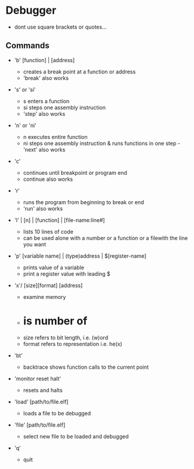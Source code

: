# Debugger

- dont use square brackets or quotes... 

## Commands

- 'b' [function] | [address]
  - creates a break point at a function or address 
  - 'break' also works

- 's' or 'si'
  - s enters a function
  - si steps one assembly instruction
  - 'step' also works

- 'n' or 'ni'
  - n executes entire function
  - ni steps one assembly instruction & runs functions in one step
  -'next' also works 

- 'c'
  - continues until breakpoint or program end
  - continue also works

- 'r'
  - runs the program from beginning to break or end
  - 'run' also works

- 'l'  | [n] | [function] | [file-name:line#]
  - lists 10 lines of code
  - can be used alone with a number or a function or a filewith the line you want

- 'p' [variable name] | (type)address | $[register-name]
  - prints value of a variable
  - print a register value with leading $

- 'x'/ [size][format] [address]
  - examine memory
  - # is number of
  - size refers to bit length, i.e. (w)ord
  - format refers to representation i.e. he(x)

- 'bt'
  - backtrace shows function calls to the current point

- 'monitor reset halt'
  - resets and halts

- 'load' [path/to/file.elf]
  - loads a file to be debugged

- 'file' [path/to/file.elf]
  - select new file to be loaded and debugged

- 'q'
  - quit



